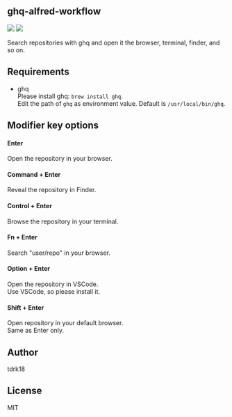 ghq-alfred-workflow
-----
![](https://github.com/tdrk18/ghq-alfred-workflow/workflows/Lint/badge.svg?branch=master)
![](https://github.com/tdrk18/ghq-alfred-workflow/workflows/Test/badge.svg?branch=master)

Search repositories with ghq and open it the browser, terminal, finder, and so on.

## Requirements
- ghq  
    Please install ghq: `brew install ghq`.  
    Edit the path of `ghq` as environment value. Default is `/usr/local/bin/ghq`.

## Modifier key options
#### Enter
Open the repository in your browser.
#### Command + Enter
Reveal the repository in Finder.
#### Control + Enter
Browse the repository in your terminal.
#### Fn + Enter
Search "user/repo" in your browser.
#### Option + Enter
Open the repository in VSCode.  
Use VSCode, so please install it.
#### Shift + Enter
Open repository in your default browser.  
Same as Enter only.

## Author
tdrk18

## License
MIT
